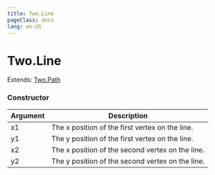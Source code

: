 ```yaml
---
title: Two.Line
pageClass: docs
lang: en-US
---
```


# Two.Line


<div class="extends">

Extends: [Two.Path](/docs/path/)

</div>





<div class="meta">
  <custom-button text="Source" type="source" href="https://github.com/jonobr1/two.js/blob/main/src/shapes/line.js" />
</div>



### Constructor


| Argument | Description |
| ---- | ----------- |
|  x1  | The x position of the first vertex on the line. |
|  y1  | The y position of the first vertex on the line. |
|  x2  | The x position of the second vertex on the line. |
|  y2  | The y position of the second vertex on the line. |


